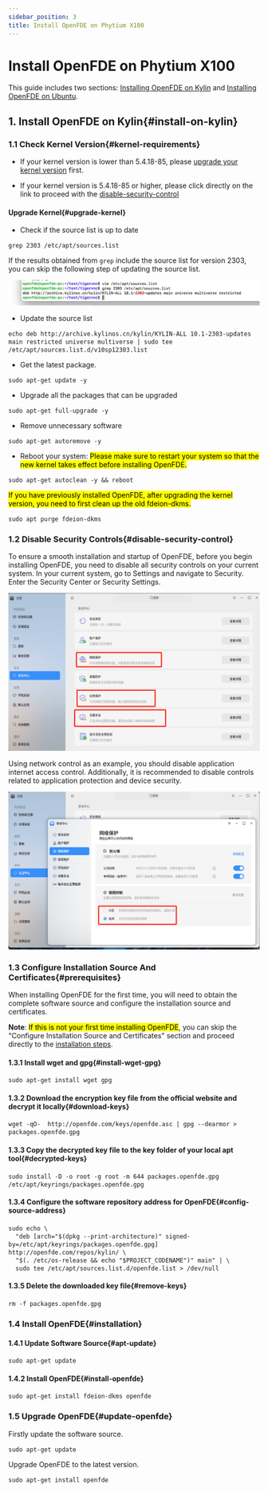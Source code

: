 ```yaml
---
sidebar_position: 3
title: Install OpenFDE on Phytium X100
---
```


# Install OpenFDE on Phytium X100 

This guide includes two sections: [Installing OpenFDE on Kylin](#install-on-kylin) and [Installing OpenFDE on Ubuntu](#install-on-ubuntu).

## 1. Install OpenFDE on Kylin{#install-on-kylin}

### 1.1 Check Kernel Version{#kernel-requirements}

- If your kernel version is lower than 5.4.18-85, please [upgrade your kernel version](#upgrade-kernel) first.

- If your kernel version is 5.4.18-85 or higher, please click directly on the link to proceed with the [disable-security-control](#disable-security-control)

#### Upgrade Kernel{#upgrade-kernel}

- Check if the source list is up to date

```
grep 2303 /etc/apt/sources.list
```

If the results obtained from `grep` include the source list for version 2303, you can skip the following step of updating the source list.

![2303-source](./../img/2303-source-list.png)

- Update the source list
  
```
echo deb http://archive.kylinos.cn/kylin/KYLIN-ALL 10.1-2303-updates main restricted universe multiverse | sudo tee /etc/apt/sources.list.d/v10sp12303.list
```

- Get the latest package.
  
```
sudo apt-get update -y
```

- Upgrade all the packages that can be upgraded
  
```
sudo apt-get full-upgrade -y
```

- Remove unnecessary software
  
```
sudo apt-get autoremove -y 
```

- Reboot your system: <mark>Please make sure to restart your system so that the new kernel takes effect before installing OpenFDE.</mark>

```
sudo apt-get autoclean -y && reboot
```

<mark>If you have previously installed OpenFDE, after upgrading the kernel version, you need to first clean up the old fdeion-dkms. </mark>

```
sudo apt purge fdeion-dkms
```

### 1.2 Disable Security Controls{#disable-security-control}

To ensure a smooth installation and startup of OpenFDE, before you begin installing OpenFDE, you need to disable all security controls on your current system. In your current system, go to Settings and navigate to Security. Enter the Security Center or Security Settings.

![control](./../img/control.png)

Using network control as an example, you should disable application internet access control. Additionally, it is recommended to disable controls related to application protection and device security.

![protect](./../img/protect.png)

### 1.3 Configure Installation Source And Certificates{#prerequisites}

When installing OpenFDE for the first time, you will need to obtain the complete software source and configure the installation source and certificates.

**Note**: <mark>If this is not your first time installing OpenFDE</mark>, you can skip the "Configure Installation Source and Certificates" section and proceed directly to the [installation steps](#installation).

#### 1.3.1 Install wget and gpg{#install-wget-gpg}

```
sudo apt-get install wget gpg
```

#### 1.3.2 Download the encryption key file from the official website and decrypt it locally{#download-keys}

```
wget -qO-  http://openfde.com/keys/openfde.asc | gpg --dearmor > packages.openfde.gpg
```

#### 1.3.3 Copy the decrypted key file to the key folder of your local apt tool{#decrypted-keys}

```
sudo install -D -o root -g root -m 644 packages.openfde.gpg /etc/apt/keyrings/packages.openfde.gpg
```

#### 1.3.4 Configure the software repository address for OpenFDE{#config-source-address}
 
```
sudo echo \
  "deb [arch="$(dpkg --print-architecture)" signed-by=/etc/apt/keyrings/packages.openfde.gpg] http://openfde.com/repos/kylin/ \
  "$(. /etc/os-release && echo "$PROJECT_CODENAME")" main" | \
  sudo tee /etc/apt/sources.list.d/openfde.list > /dev/null
```

#### 1.3.5 Delete the downloaded key file{#remove-keys}

```
rm -f packages.openfde.gpg
```

### 1.4 Install OpenFDE{#installation}

#### 1.4.1 Update Software Source{#apt-update}

```
sudo apt-get update
```

#### 1.4.2 Install OpenFDE{#install-openfde}

```
sudo apt-get install fdeion-dkms openfde 
```

### 1.5 Upgrade OpenFDE{#update-openfde}

Firstly update the software source.

```
sudo apt-get update
```

Upgrade OpenFDE to the latest version.

```
sudo apt-get install openfde
```